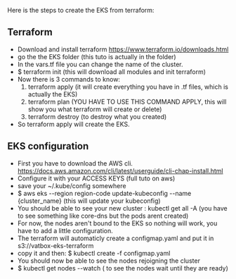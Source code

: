 
Here is the steps to create the EKS from terraform:

**Terraform**
- 
- Download and install terraform https://www.terraform.io/downloads.html
- go the the EKS folder (this tuto is actually in the folder)
- In the vars.tf file you can change the name of the cluster.
- $ terraform init (this will download all modules and init terraform)
- Now there is 3 commands to know:
   1. terraform apply (it will create everything you have in .tf files, which is actually the EKS)
   2. terraform plan (YOU HAVE TO USE THIS COMMAND  APPLY, this will show you  what terraform will create or delete)
   3. terraform destroy (to destroy what you created)
- So terraform apply will create the EKS.

**EKS configuration**
- 
 - First you have to download the AWS cli. https://docs.aws.amazon.com/cli/latest/userguide/cli-chap-install.html
 - Configure it with your ACCESS KEYS (full tuto on aws)
 - save your ~/.kube/config somewhere
 - $ aws eks --region region-code update-kubeconfig --name {cluster_name} (this will update your kubeconfig)
 - You should be able to see your new cluster : kubectl get all -A (you have to see something like core-dns but the pods arent created)
 - For now, the nodes aren't bound to the EKS so nothing will work, you have to add a little configuration.
 -   The terraform will automaticly create a configmap.yaml and put it in s3://vatbox-eks-terraform
 - copy it and then: $ kubectl create -f configmap.yaml
 - You should now be able to see the nodes rejoigning the cluster
 - $ kubectl get nodes --watch ( to see the nodes wait until they are ready)

